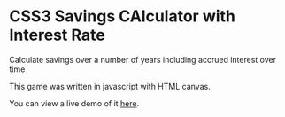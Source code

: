 # CSS3 Savings CAlculator with Interest Rate

Calculate savings over a number of years including accrued interest over time



This game was written in javascript with HTML canvas.

You can view a live demo of it [here](https://codepen.io/DevchamploO/full/vNvged/).